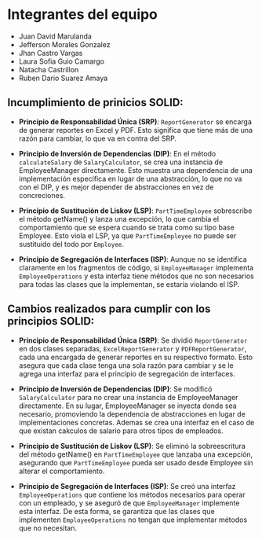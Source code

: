 # Integrantes del equipo
- Juan David Marulanda
- Jefferson Morales Gonzalez
- Jhan Castro Vargas
- Laura Sofia Guio Camargo
- Natacha Castrillon
- Ruben Dario Suarez Amaya


## Incumplimiento de prinicios SOLID:

- **Principio de Responsabilidad Única (SRP)**: `ReportGenerator` se encarga de generar reportes en Excel y PDF. Esto significa que tiene más de una razón para cambiar, lo que va en contra del SRP.

- **Principio de Inversión de Dependencias (DIP)**: En el método `calculateSalary` de `SalaryCalculator`, se crea una instancia de EmployeeManager directamente. Esto muestra una  dependencia de una implementación específica en lugar de una abstracción, lo que no va  con el DIP, y es mejor depender de abstracciones en vez de concreciones.

- **Principio de Sustitución de Liskov (LSP)**: `PartTimeEmployee` sobrescribe el método getName() y lanza una excepción, lo que cambia el comportamiento que se espera cuando se trata como su tipo base Employee. Esto viola el LSP, ya que `PartTimeEmployee` no puede ser  sustituido del todo por `Employee`.

- **Principio de Segregación de Interfaces (ISP)**: Aunque no se identifica claramente en los fragmentos de código, si `EmployeeManager` implementa `EmployeeOperations` y esta interfaz tiene métodos que no son necesarios para todas las clases que la implementan, se estaría violando el ISP.



## Cambios realizados para cumplir con los principios SOLID:

- **Principio de Responsabilidad Única (SRP)**: Se dividió `ReportGenerator` en dos clases separadas, `ExcelReportGenerator` y `PDFReportGenerator`, cada una encargada de generar reportes en su respectivo formato. Esto asegura que cada clase tenga una sola razón para cambiar y se le agrega una interfaz para el principio de segregación de interfaces.

- **Principio de Inversión de Dependencias (DIP)**: Se modificó `SalaryCalculator` para no crear una instancia de EmployeeManager directamente. En su lugar, EmployeeManager se inyecta donde sea necesario, promoviendo la dependencia de abstracciones en lugar de implementaciones concretas. Ademas se crea una interfaz en el caso de que existan cakculos de salario para otros tipos de empleados.

- **Principio de Sustitución de Liskov (LSP)**: Se eliminó la sobreescritura del método getName() en `PartTimeEmployee` que lanzaba una excepción, asegurando que `PartTimeEmployee` pueda ser usado desde Employee sin alterar el comportamiento.

- **Principio de Segregación de Interfaces (ISP)**: Se creó una interfaz `EmployeeOperations` que contiene los métodos necesarios para operar con un empleado, y se aseguró de que `EmployeeManager` implemente esta interfaz. De esta forma, se garantiza que las clases que implementen `EmployeeOperations` no tengan que implementar métodos que no necesitan.